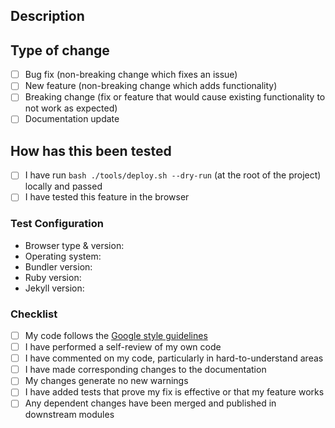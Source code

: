 ## Description

<!-- 
Please include a summary of the change and which issue is fixed. Please also include relevant motivation and context. List any dependencies that are required for this change.

e.g. Fixes #(issue)
-->

## Type of change

<!-- 
Please select the desired item checkbox and change it to "[x]", then delete options that are not relevant.
-->
- [ ] Bug fix (non-breaking change which fixes an issue)
- [ ] New feature (non-breaking change which adds functionality)
- [ ] Breaking change (fix or feature that would cause existing functionality to not work as expected)
- [ ] Documentation update

## How has this been tested

<!-- 
Please describe the tests that you ran to verify your changes. Provide instructions so we can reproduce. Please also list any relevant details for your test configuration
-->

- [ ] I have run `bash ./tools/deploy.sh --dry-run` (at the root of the project) locally and passed
- [ ] I have tested this feature in the browser

### Test Configuration

- Browser type & version:
- Operating system:
- Bundler version:
- Ruby version:
- Jekyll version:

### Checklist
<!-- Select checkboxes by change the "[ ]" to "[x]" -->
- [ ] My code follows the [Google style guidelines](https://google.github.io/styleguide/)
- [ ] I have performed a self-review of my own code
- [ ] I have commented on my code, particularly in hard-to-understand areas
- [ ] I have made corresponding changes to the documentation
- [ ] My changes generate no new warnings
- [ ] I have added tests that prove my fix is effective or that my feature works
- [ ] Any dependent changes have been merged and published in downstream modules
